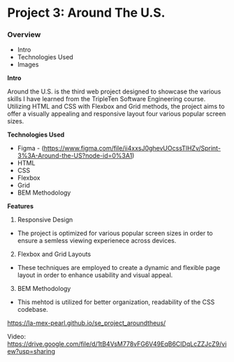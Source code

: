 # Project 3: Around The U.S.

### Overview

- Intro
- Technologies Used
- Images

**Intro**

Around the U.S. is the third web project designed to showcase the various skills I have learned from the TripleTen Software Engineering course. Utilizing HTML and CSS with Flexbox and Grid methods, the project aims to offer a visually appealing and responsive layout four various popular screen sizes.

**Technologies Used**

- Figma - (https://www.figma.com/file/ii4xxsJ0ghevUOcssTlHZv/Sprint-3%3A-Around-the-US?node-id=0%3A1)
- HTML
- CSS
- Flexbox
- Grid
- BEM Methodology

**Features**

1. Responsive Design

- The project is optimized for various popular screen sizes in order to ensure a semless viewing experienece across devices.

2. Flexbox and Grid Layouts

- These techniques are employed to create a dynamic and flexible page layout in order to enhance usability and visual appeal.

3. BEM Methodology

- This mehtod is utilized for better organization, readability of the CSS codebase.

https://la-mex-pearl.github.io/se_project_aroundtheus/




Video: https://drive.google.com/file/d/1tB4VsM778vFG6V49EqB6CIDqLcZZJcZ9/view?usp=sharing
